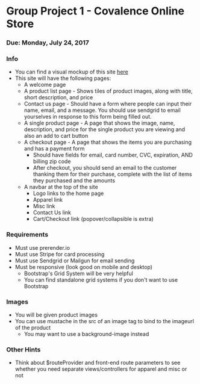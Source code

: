 # Group Project 1 - Covalence Online Store

### Due: Monday, July 24, 2017

### Info
* You can find a visual mockup of this site [here](https://projects.invisionapp.com/share/AKB778769#/227819973_Covalence-Store-01)
* This site will have the following pages:
    * A welcome page
    * A product list page - Shows tiles of product images, along with title, short description, and price
    * Contact us page - Should have a form where people can input their name, email, and a message. You should use sendgrid to email yourselves in response to this form being filled out.
    * A single product page - A page that shows the image, name, description, and price for the single product you are viewing and also an add to cart button
    * A checkout page - A page that shows the items you are purchasing and has a payment form
        * Should have fields for email, card number, CVC, expiration, AND billing zip code
        * After checkout, you should send an email to the customer thanking them for their purchase, complete with the list of items they purchased and the amounts
    * A navbar at the top of the site
        * Logo links to the home page
        * Apparel link
        * Misc link
        * Contact Us link
        * Cart/Checkout link (popover/collapsible is extra)
    
### Requirements
<!--* Must use a MySQL database hosted in AWS RDS, and use stored procedures
    * Should have tables for Categories, Products, Purchases, and PurchasesProducts
    * Categories
        * id int AI
        * name varchar(50)
    * Products
        * id int AI
        * categoryid int FK for Categories id, cascade update, set null on delete
        * title varchar(50)
        * description varchar(255)
        * price decimal(5,2)
        * imageurl varchar(500)
    * Purchases
        * id int AI
        * price decimal(5,2)
        * stripetransactionid varchar(100)
    * PurchasesProducts
        * productid int FK for Product id, cascade update, cascade on delete
        * purchaseid int FK for Purchase id, cascade update, cascade on delete
* Must use Express and NodeJS, hosted in AWS Elastic Beanstalk-->
* Must use prerender.io
* Must use Stripe for card processing
* Must use Sendgrid or Mailgun for email sending
* Must be responsive (look good on mobile and desktop)
    * Bootstrap's Grid System will be very helpful
    * You can find standalone grid systems if you don't want to use Bootstrap

### Images
* You will be given product images
    <!--* You can save these into a folder named images in your client folder-->
    <!--* For a file called waterbottle.png in the images folder, the product in the database should have an imageurl value of '/images/waterbottle.png'-->
* You can use mustache in the src of an image tag to bind to the imageurl of the product
    * You may want to use a background-image instead

### Other Hints
* Think about $routeProvider and front-end route parameters to see whether you need separate views/controllers for apparel and misc or not